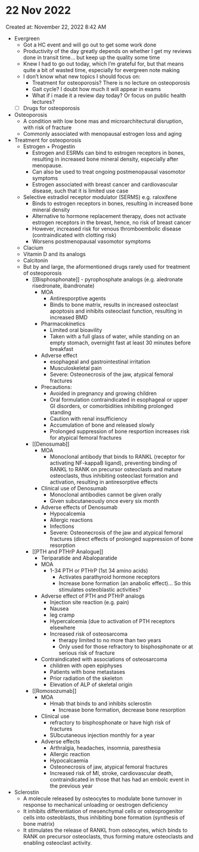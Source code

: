 # 22 Nov 2022

Created at: November 22, 2022 8:42 AM

- Evergreen
    - Got a HC event and will go out to get some work done
    - Productivity of the day greatly depends on whether I get my reviews done in transit time… but keep up the quality some time
    - Knew I had to go out today, which I’m grateful for, but that means quite a bit of wasted time, especially for evergreen note making
    - I don’t know what new topics I should focus on:
        - Treatment for osteoporosis? There is no lecture on osteoporosis
        - Gait cycle? I doubt how much it will appear in exams
        - What if i made it a review day today? Or focus on public health lectures?
    - [ ]  Drugs for osteoporosis
- Osteoporosis
    - A condition with low bone mas and microarchitectural disruption, with risk of fracture
    - Commonly associated with menopausal estrogen loss and aging
- Treatment for osteoporosis
    - Estrogen + Progestin
        - Estrogen and ESRMs can bind to estrogen receptors in bones, resulting in increased bone mineral density, especially after menopause.
        - Can also be used to treat ongoing postmenopausal vasomotor symptoms
        - Estrogen associated with breast cancer and cardiovascular disease, such that it is limited use case
    - Selective estradiol receptor modulator (SERMS) e.g. raloxifene
        - Binds to estrogen receptors in bones, resulting in increased bone mineral density
        - Alternative to hormone replacement therapy, does not activate estrogen receptors in the breast, hence, no risk of breast cancer
        - However, increased risk for venous thromboembolic disease (contraindicated with clotting risk)
        - Worsens postmenopausal vasomotor symptoms
    - Clacium
    - Vitamin D and its analogs
    - Calcitonin
    - But by and large, the aformentioned drugs rarely used for treatment of osteoporosis
        - [[Bisphosphonate]]  - pyrophosphate analogs (e.g. aledronate risedronate, ibandronate)
            - MOA
                - Antiresporptive agents
                - Binds to bone matrix, results in increased osteoclast apoptosis and inhibits osteoclast function, resulting in increased BMD
            - Pharmacokinetics
                - Limited oral bioavility
                - Taken with a full glass of water, while standing on an empty stomach, overnight fast at least 30 minutes before breakfast
            - Adverse effect
                - esophageal and gastrointestinal irritation
                - Musculoskeletal pain
                - Severe: Osteonecrosis of the jaw, atypical femoral fractures
            - Precautions:
                - Avoided in pregnancy and growing children
                - Oral formulation contraindicated in esophageal or upper GI disorders, or comorbidities inhibiting prolonged standing
                - Caution with renal insufficiency
                - Accumulation of bone and released slowly
                - Prolonged suppression of bone resportion increases risk for atypical femoral fractures
        - [[Denosumab]]
            - MOA
                - Monoclonal antibody that binds to RANKL (receptor for activating NF-kappaB ligand), preventing binding of RANKL to RANK on precursor osteoclasts and mature osteoclasts, thus inhibiting osteoclast formation and activation, resulting in antiresorptive effects
            - Clinical use of Denosumab
                - Monoclonal antibodies cannot be given orally
                - Given subcutaneously once every six month
            - Adverse effects of Denosumab
                - Hypocalcemia
                - Allergic reactions
                - Infections
                - Severe: Osteonecrosis of the jaw and atypical femoral fractures (direct effects of prolonged suppression of bone resorption
        - [[PTH and PTHrP Analogue]]
            - Teriparatide and Abaloparatide
            - MOA
                - 1-34 PTH or PTHrP (1st 34 amino acids)
                    - Activates parathyroid hormone receptors
                    - Increase bone formation (an anabolic effect)… So this stimulates osteoblastic activities?
            - Adverse effect of PTH and PTHrP analogs
                - Injection site reaction (e.g. pain)
                - Nausea
                - leg cramp
                - Hypercalcemia (due to activation of PTH receptors elsewhere
                - Increased risk of osteosarcoma
                    - therapy limited to no more than two years
                    - Only used for those refractory to bisphosphonate or at serious risk of fracture
            - Contraindicated with associations of osteosarcoma
                - children with open epiphyses
                - Patients with bone metastases
                - Prior radiation of the skeleton
                - Elevation of ALP of skeletal origin
        - [[Romosozumab]]
            - MOA
                - Hmab that binds to and inhibits sclerostin
                    - Increase bone formation, decrease bone resorption
            - Clinical use
                - refractory to bisphosphonate or have high risk of fractures
                - SUbcutaneous injection monthly for a year
            - Adverse effects
                - Arthralgia, headaches, insomnia, paresthesia
                - Allergic reaction
                - Hypocalcaemia
                - Osteonecrosis of jaw, atypical femoral fractures
                - Increased risk of MI, stroke, cardiovascular death, contraindicated in those that has had an embolc event in the previous year
- Sclerostin
    - A molecule released by osteocytes to modulate bone turnover in response to mechanical unloading or oestrogen deficiency
    - It inhibits differentiation of mesenchymal cells or osteoprogenitor cells into osteoblasts, thus inhibiting bone formation (synthesis of bone matrix)
    - It stimulates the release of RANKL from osteocytes, which binds to RANK on precursor osteoclasts, thus forming mature osteoclasts and enabling osteoclast activity.